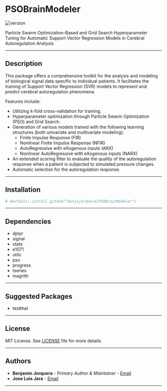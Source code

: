 # PSOBrainModeler

![version](https://img.shields.io/badge/version-0.5.2-blue.svg)

Particle Swarm Optimization-Based and Grid Search Hyperparameter Tuning for Automatic Support Vector Regression Models in Cerebral Autoregulation Analysis

---

## Description

This package offers a comprehensive toolkit for the analysis and modeling of biological signal data specific to individual patients. It facilitates the training of Support Vector Regression (SVR) models to represent and predict cerebral autoregulation phenomena. 

Features include:
- Utilizing k-fold cross-validation for training.
- Hyperparameter optimization through Particle Swarm Optimization (PSO) and Grid Search.
- Generation of various models trained with the following learning structures (both univariate and multivariate modeling):
  - Finite Impulse Response (FIR)
  - Nonlinear Finite Impulse Response (NFIR)
  - AutoRegressive with eXogenous inputs (ARX)
  - Nonlinear AutoRegressive with eXogenous inputs (NARX)
- An extended scoring filter to evaluate the quality of the autoregulation response when a patient is subjected to simulated pressure changes.
- Automatic selection for the autoregulation response.

---

## Installation

```R
# devtools::install_github("benjajorquera/PSOBrainModeler")
```

---

## Dependencies

- dplyr
- signal
- stats
- e1071
- utils
- pso
- progress
- tseries
- magrittr

---

## Suggested Packages

- testthat

---

## License

MIT License. See [LICENSE](LICENSE) file for more details.

---

## Authors

- **Benjamin Jorquera** - *Primary Author & Maintainer* - [Email](mailto:benjamin.jorquera@usach.cl)
- **Jose Luis Jara** - [Email](mailto:jljara@usach.cl)

---

